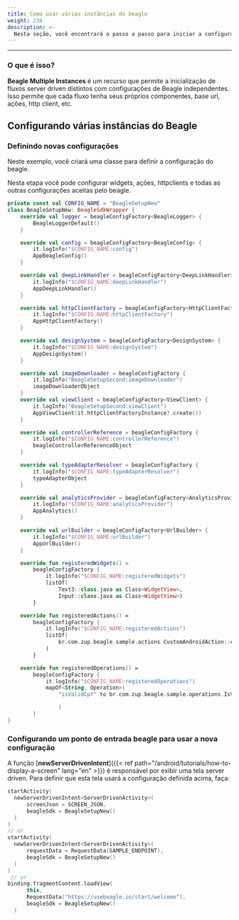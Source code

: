 ```yaml
---
title: Como usar várias instâncias do beagle
weight: 234
description: >-
  Nesta seção, você encontrará o passo a passo para iniciar a configuração do beagle para várias instâncias
---
```


---
### O que é isso?

**Beagle Multiple Instances** é um recurso que permite a inicialização de fluxos server driven distintos com configurações de Beagle independentes. Isso permite que cada fluxo tenha seus próprios componentes, base url, ações, http client, etc.


## Configurando várias instâncias do Beagle

### Definindo novas configurações

Neste exemplo, você criará uma classe para definir a configuração do beagle.

Nesta etapa você pode configurar widgets, ações, httpclients e todas as outras configurações aceitas pelo beagle.

```kotlin
private const val CONFIG_NAME = "BeagleSetupNew"
class BeagleSetupNew: BeagleSdkWrapper {
    override val logger = beagleConfigFactory<BeagleLogger> {
        BeagleLoggerDefault()
    }

    override val config = beagleConfigFactory<BeagleConfig> {
        it.logInfo("$CONFIG_NAME:config")
        AppBeagleConfig()
    }

    override val deepLinkHandler = beagleConfigFactory<DeepLinkHandler> {
        it.logInfo("$CONFIG_NAME:deepLinkHandler")
        AppDeepLinkHandler()
    }

    override val httpClientFactory = beagleConfigFactory<HttpClientFactory>  {
        it.logInfo("$CONFIG_NAME:httpClientFactory")
        AppHttpClientFactory()
    }

    override val designSystem = beagleConfigFactory<DesignSystem> {
        it.logInfo("$CONFIG_NAME:designSystem")
        AppDesignSystem()
    }

    override val imageDownloader = beagleConfigFactory {
        it.logInfo("BeagleSetupSecond:imageDownloader")
        imageDownloaderObject
    }
    override val viewClient = beagleConfigFactory<ViewClient> {
        it.logInfo("BeagleSetupSecond:viewClient")
        AppViewClient(it.httpClientFactoryInstance?.create())
    }

    override val controllerReference = beagleConfigFactory {
        it.logInfo("$CONFIG_NAME:controllerReference")
        beagleControllerReferenceObject
    }

    override val typeAdapterResolver = beagleConfigFactory {
        it.logInfo("$CONFIG_NAME:typeAdapterResolver")
        typeAdapterObject
    }

    override val analyticsProvider = beagleConfigFactory<AnalyticsProvider> {
        it.logInfo("$CONFIG_NAME:analyticsProvider")
        AppAnalytics()
    }

    override val urlBuilder = beagleConfigFactory<UrlBuilder> {
        it.logInfo("$CONFIG_NAME:urlBuilder")
        AppUrlBuilder()
    }

    override fun registeredWidgets() =
        beagleConfigFactory {
            it.logInfo("$CONFIG_NAME:registeredWidgets")
            listOf(
                Text3::class.java as Class<WidgetView>,
                Input::class.java as Class<WidgetView>)
        }

    override fun registeredActions() =
        beagleConfigFactory {
            it.logInfo("$CONFIG_NAME:registeredActions")
            listOf(
                br.com.zup.beagle.sample.actions.CustomAndroidAction::class.java as Class<Action>,
            )
        }

    override fun registeredOperations() =
        beagleConfigFactory {
            it.logInfo("$CONFIG_NAME:registeredOperations")
            mapOf<String, Operation>(
                "isValidCpf" to br.com.zup.beagle.sample.operations.IsValidCPFOperation(),

                )
        }
}
```

### Configurando um ponto de entrada beagle para usar a nova configuração

A função [**newServerDrivenIntent**]({{< ref path="/android/tutorials/how-to-display-a-screen" lang="en" >}}) é responsável por exibir uma tela server driven. Para definir que esta tela usará a configuração definida acima, faça:

```kotlin
startActivity(
  newServerDrivenIntent<ServerDrivenActivity>(
      screenJson = SCREEN_JSON,
      beagleSdk = BeagleSetupNew()
  )
)            
// or
startActivity(      
  newServerDrivenIntent<ServerDrivenActivity>(
      requestData = RequestData(SAMPLE_ENDPOINT),
      beagleSdk = BeagleSetupNew()
  )
)
 // or
binding.fragmentContent.loadView(
      this,
      RequestData("https://usebeagle.io/start/welcome"),
      beagleSdk = BeagleSetupNew()
  ) 
```
